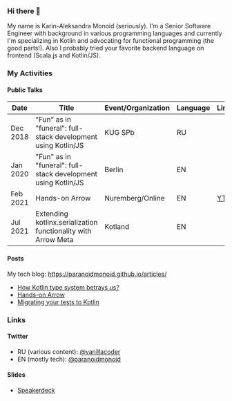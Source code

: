 ### Hi there 👋

My name is Karin-Aleksandra Monoid (seriously).
I'm a Senior Software Engineer with background in various programming languages and currently I'm specializing in Kotlin and advocating for functional programming (the good parts!). Also I probably tried your favorite backend language on frontend (Scala.js and Kotlin/JS).

### My Activities

#### Public Talks
|  Date  |                        Title                                   |Event/Organization|Language|Link |
|--------|----------------------------------------------------------------|------------------|--------|-----|
|Dec 2018|	"Fun" as in "funeral": full-stack development using Kotlin/JS |	KUG SPb          | RU     ||
|Jan 2020|	"Fun" as in "funeral": full-stack development using Kotlin/JS |	Berlin	         | EN     ||
|Feb 2021|	Hands-on Arrow                                                |	Nuremberg/Online | EN     |[YT](https://youtu.be/tkl9EaUMfm8)|
|Jul 2021|Extending kotlinx.serialization functionality with Arrow Meta       | Kotland          | EN     ||
#### Posts

My tech blog: https://paranoidmonoid.github.io/articles/

* [How Kotlin type system betrays us?](https://paranoidmonoid.github.io/articles/Chasing%20the%20bug/EitherVsNull)
* [Hands-on Arrow](https://paranoidmonoid.github.io/articles/Kotlin%20and%20friends/Hands-on%20Arrow)
* [Migrating your tests to Kotlin](https://paranoidmonoid.github.io/articles/Kotlin%20and%20friends/Migrating%20your%20tests%20to%20Kotlin)

### Links

#### Twitter
* RU (various content): [@vanillacoder](https://twitter.com/vanillacoder/)
* EN (mostly tech): [@paranoidmonoid](https://twitter.com/paranoidmonoid/)

#### Slides
* [Speakerdeck](https://speakerdeck.com/paranoidmonoid)
